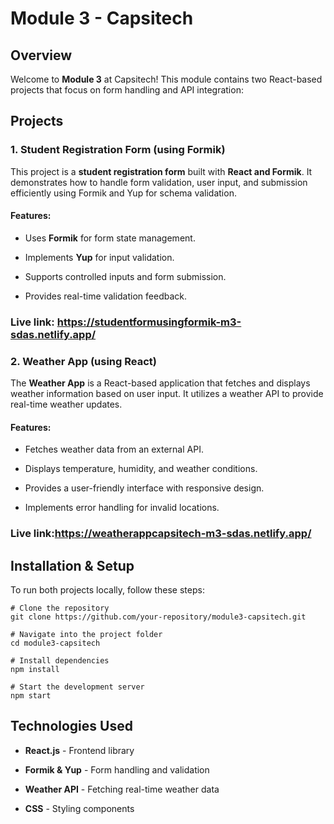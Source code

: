 Module 3 - Capsitech
====================

Overview
--------

Welcome to **Module 3** at Capsitech! This module contains two React-based projects that focus on form handling and API integration:

Projects
--------

### 1\. Student Registration Form (using Formik)

This project is a **student registration form** built with **React and Formik**. It demonstrates how to handle form validation, user input, and submission efficiently using Formik and Yup for schema validation.

#### Features:

-   Uses **Formik** for form state management.

-   Implements **Yup** for input validation.

-   Supports controlled inputs and form submission.

-   Provides real-time validation feedback.

### Live link: https://studentformusingformik-m3-sdas.netlify.app/

### 2\. Weather App (using React)

The **Weather App** is a React-based application that fetches and displays weather information based on user input. It utilizes a weather API to provide real-time weather updates.

#### Features:

-   Fetches weather data from an external API.

-   Displays temperature, humidity, and weather conditions.

-   Provides a user-friendly interface with responsive design.

-   Implements error handling for invalid locations.

### Live link:https://weatherappcapsitech-m3-sdas.netlify.app/

Installation & Setup
--------------------

To run both projects locally, follow these steps:

```
# Clone the repository
git clone https://github.com/your-repository/module3-capsitech.git

# Navigate into the project folder
cd module3-capsitech

# Install dependencies
npm install

# Start the development server
npm start
```

Technologies Used
-----------------

-   **React.js** - Frontend library

-   **Formik & Yup** - Form handling and validation

-   **Weather API** - Fetching real-time weather data

-   **CSS** - Styling components
